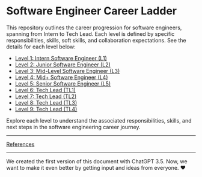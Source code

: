 # Software Engineer Career Ladder

This repository outlines the career progression for software engineers, spanning from Intern to Tech Lead. Each level is defined by specific responsibilities, skills, soft skills, and collaboration expectations. See the details for each level below:

- [Level 1: Intern Software Engineer (L1)](Home/Level%201%20-%20Intern%20Software%20Engineer.md)
- [Level 2: Junior Software Engineer (L2)](Home/Level%202%20-%20Junior%20Software%20Engineer.md)
- [Level 3: Mid-Level Software Engineer (L3)](Home/Level%203%20-%20Mid-Level%20Software%20Engineer.md)
- [Level 4: Mid+ Software Engineer (L4)](Home/Level%204%20-%20Mid%2B%20Software%20Engineer.md)
- [Level 5: Senior Software Engineer (L5)](Home/Level%205%20-%20Senior%20Software%20Engineer.md)
- [Level 6: Tech Lead (TL1)](Home/Level%206%20-%20Tech%20Lead%20TL1.md)
- [Level 7: Tech Lead (TL2)](Home/Level%207%20-%20Tech%20Lead%20TL2.md)
- [Level 8: Tech Lead (TL3)](Home/Level%208%20-%20Tech%20Lead%20TL3.md)
- [Level 9: Tech Lead (TL4)](Home/Level%209%20-%20Tech%20Lead%20TL4.md)

Explore each level to understand the associated responsibilities, skills, and next steps in the software engineering career journey.

---

[References](Home/References.md)

---

We created the first version of this document with ChatGPT 3.5. Now, we want to make it even better by getting input and ideas from everyone. ❤️
